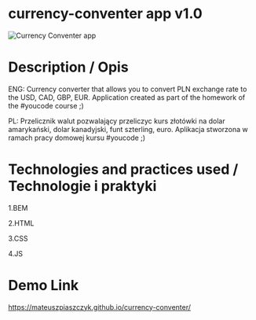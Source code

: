 # currency-conventer app v1.0
![Currency Conventer app](https://piaszczykstudio.pl/wp-content/uploads/2023/01/conventer.gif)
# Description / Opis
ENG: Currency converter that allows you to convert PLN exchange rate to the USD, CAD, GBP, EUR. Application created as part of the homework of the #youcode course ;)

PL: Przelicznik walut pozwalający przeliczyc kurs złotówki na dolar amarykański, dolar kanadyjski, funt szterling, euro. Aplikacja stworzona w ramach pracy domowej kursu #youcode ;)

# Technologies and practices used / Technologie i praktyki
1.BEM

2.HTML

3.CSS

4.JS
# Demo Link
https://mateuszpiaszczyk.github.io/currency-conventer/
